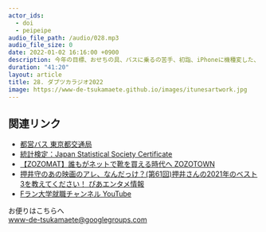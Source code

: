 ```yaml
---
actor_ids:
  - doi
  - peipeipe
audio_file_path: /audio/028.mp3
audio_file_size: 0
date: 2022-01-02 16:16:00 +0900
description: 今年の目標、おせちの具、バスに乗るの苦手、初詣、iPhoneに機種変した、スノーボードについて話しました。
duration: "41:20"
layout: article
title: 28. ダブツカラジオ2022
image: https://www-de-tsukamaete.github.io/images/itunesartwork.jpg
---
```



## 関連リンク
- [都営バス  東京都交通局](https://www.kotsu.metro.tokyo.jp/bus/)
- [統計検定：Japan Statistical Society Certificate](https://www.toukei-kentei.jp/)
- [【ZOZOMAT】誰もがネットで靴を買える時代へ  ZOZOTOWN](https://zozo.jp/zozomat/)
- [押井守のあの映画のアレ、なんだっけ？(第61回)押井さんの2021年のベスト3を教えてください！ ぴあエンタメ情報](https://lp.p.pia.jp/shared/cnt-s/cnt-s-11-02_2_80b4b620-7aff-4dfb-80b9-8ce317e69492.html)
- [Fラン大学就職チャンネル  YouTube](https://www.youtube.com/c/-F%E3%83%A9%E3%83%B3%E5%A4%A7%E5%AD%A6%E5%B0%B1%E8%81%B7%E3%83%81%E3%83%A3%E3%83%B3%E3%83%8D%E3%83%AB/featured)


お便りはこちらへ<br/>
www-de-tsukamaete@googlegroups.com